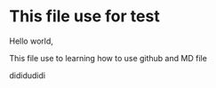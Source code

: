 # This file use for test #

Hello world,

This file use to learning how to use github and MD file 

dididudidi     
